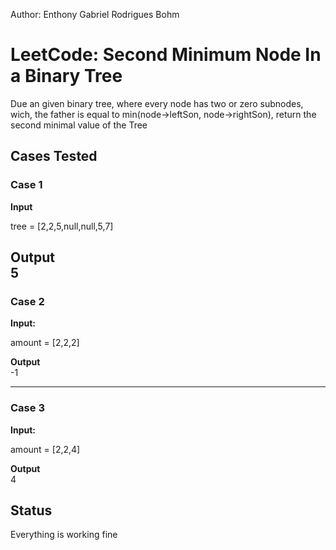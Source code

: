 Author: Enthony Gabriel Rodrigues Bohm

# LeetCode: Second Minimum Node In a Binary Tree
Due an given binary tree, where every node has two or zero subnodes, wich, the father is equal to min(node->leftSon, node->rightSon), return the second minimal value of the Tree
## Cases Tested

### Case 1
**Input**

tree = [2,2,5,null,null,5,7]

**Output**  
 5
---
### Case 2
**Input:**

amount = [2,2,2] 

**Output**  
-1

---
### Case 3
**Input:**

amount = [2,2,4] 

**Output**  
4

## Status  
Everything is working fine
